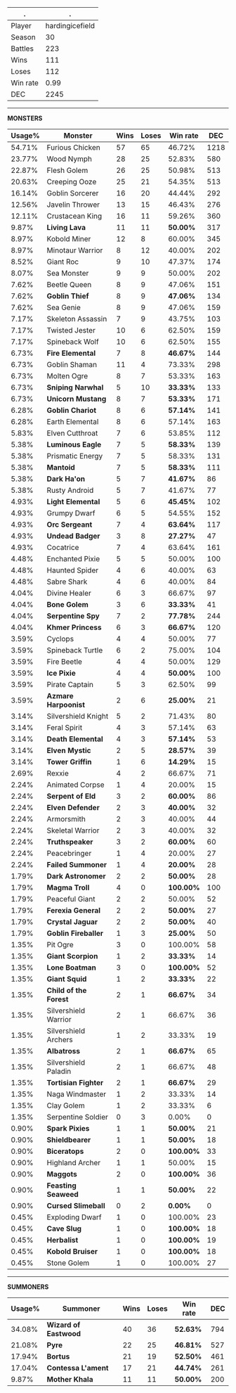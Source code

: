 .|.
|-|-
Player|hardingicefield
Season|30
Battles|223
Wins|111
Loses|112
Win rate|0.99
DEC|2245

---
**MONSTERS**

Usage%|Monster|Wins|Loses|Win rate|DEC|
-|-|-|-|-|-|
54.71%|Furious Chicken|57|65|46.72%|1218|
23.77%|Wood Nymph|28|25|52.83%|580|
22.87%|Flesh Golem|26|25|50.98%|513|
20.63%|Creeping Ooze|25|21|54.35%|513|
16.14%|Goblin Sorcerer|16|20|44.44%|292|
12.56%|Javelin Thrower|13|15|46.43%|276|
12.11%|Crustacean King|16|11|59.26%|360|
9.87%|**Living Lava**|11|11|**50.00%**|317|
8.97%|Kobold Miner|12|8|60.00%|345|
8.97%|Minotaur Warrior|8|12|40.00%|202|
8.52%|Giant Roc|9|10|47.37%|174|
8.07%|Sea Monster|9|9|50.00%|202|
7.62%|Beetle Queen|8|9|47.06%|151|
7.62%|**Goblin Thief**|8|9|**47.06%**|134|
7.62%|Sea Genie|8|9|47.06%|159|
7.17%|Skeleton Assassin|7|9|43.75%|103|
7.17%|Twisted Jester|10|6|62.50%|159|
7.17%|Spineback Wolf|10|6|62.50%|155|
6.73%|**Fire Elemental**|7|8|**46.67%**|144|
6.73%|Goblin Shaman|11|4|73.33%|298|
6.73%|Molten Ogre|8|7|53.33%|163|
6.73%|**Sniping Narwhal**|5|10|**33.33%**|133|
6.73%|**Unicorn Mustang**|8|7|**53.33%**|171|
6.28%|**Goblin Chariot**|8|6|**57.14%**|141|
6.28%|Earth Elemental|8|6|57.14%|163|
5.83%|Elven Cutthroat|7|6|53.85%|112|
5.38%|**Luminous Eagle**|7|5|**58.33%**|139|
5.38%|Prismatic Energy|7|5|58.33%|131|
5.38%|**Mantoid**|7|5|**58.33%**|111|
5.38%|**Dark Ha'on**|5|7|**41.67%**|86|
5.38%|Rusty Android|5|7|41.67%|77|
4.93%|**Light Elemental**|5|6|**45.45%**|102|
4.93%|Grumpy Dwarf|6|5|54.55%|152|
4.93%|**Orc Sergeant**|7|4|**63.64%**|117|
4.93%|**Undead Badger**|3|8|**27.27%**|47|
4.93%|Cocatrice|7|4|63.64%|161|
4.48%|Enchanted Pixie|5|5|50.00%|100|
4.48%|Haunted Spider|4|6|40.00%|63|
4.48%|Sabre Shark|4|6|40.00%|84|
4.04%|Divine Healer|6|3|66.67%|97|
4.04%|**Bone Golem**|3|6|**33.33%**|41|
4.04%|**Serpentine Spy**|7|2|**77.78%**|244|
4.04%|**Khmer Princess**|6|3|**66.67%**|120|
3.59%|Cyclops|4|4|50.00%|77|
3.59%|Spineback Turtle|6|2|75.00%|104|
3.59%|Fire Beetle|4|4|50.00%|129|
3.59%|**Ice Pixie**|4|4|**50.00%**|100|
3.59%|Pirate Captain|5|3|62.50%|99|
3.59%|**Azmare Harpoonist**|2|6|**25.00%**|21|
3.14%|Silvershield Knight|5|2|71.43%|80|
3.14%|Feral Spirit|4|3|57.14%|63|
3.14%|**Death Elemental**|4|3|**57.14%**|53|
3.14%|**Elven Mystic**|2|5|**28.57%**|39|
3.14%|**Tower Griffin**|1|6|**14.29%**|15|
2.69%|Rexxie|4|2|66.67%|71|
2.24%|Animated Corpse|1|4|20.00%|15|
2.24%|**Serpent of Eld**|3|2|**60.00%**|86|
2.24%|**Elven Defender**|2|3|**40.00%**|32|
2.24%|Armorsmith|2|3|40.00%|44|
2.24%|Skeletal Warrior|2|3|40.00%|32|
2.24%|**Truthspeaker**|3|2|**60.00%**|60|
2.24%|Peacebringer|1|4|20.00%|27|
2.24%|**Failed Summoner**|1|4|**20.00%**|28|
1.79%|**Dark Astronomer**|2|2|**50.00%**|28|
1.79%|**Magma Troll**|4|0|**100.00%**|100|
1.79%|Peaceful Giant|2|2|50.00%|52|
1.79%|**Ferexia General**|2|2|**50.00%**|27|
1.79%|**Crystal Jaguar**|2|2|**50.00%**|40|
1.79%|**Goblin Fireballer**|1|3|**25.00%**|50|
1.35%|Pit Ogre|3|0|100.00%|58|
1.35%|**Giant Scorpion**|1|2|**33.33%**|14|
1.35%|**Lone Boatman**|3|0|**100.00%**|52|
1.35%|**Giant Squid**|1|2|**33.33%**|22|
1.35%|**Child of the Forest**|2|1|**66.67%**|34|
1.35%|Silvershield Warrior|2|1|66.67%|36|
1.35%|Silvershield Archers|1|2|33.33%|19|
1.35%|**Albatross**|2|1|**66.67%**|65|
1.35%|Silvershield Paladin|2|1|66.67%|48|
1.35%|**Tortisian Fighter**|2|1|**66.67%**|29|
1.35%|Naga Windmaster|1|2|33.33%|14|
1.35%|Clay Golem|1|2|33.33%|6|
1.35%|Serpentine Soldier|0|3|0.00%|0|
0.90%|**Spark Pixies**|1|1|**50.00%**|21|
0.90%|**Shieldbearer**|1|1|**50.00%**|18|
0.90%|**Biceratops**|2|0|**100.00%**|33|
0.90%|Highland Archer|1|1|50.00%|15|
0.90%|**Maggots**|2|0|**100.00%**|36|
0.90%|**Feasting Seaweed**|1|1|**50.00%**|22|
0.90%|**Cursed Slimeball**|0|2|**0.00%**|0|
0.45%|Exploding Dwarf|1|0|100.00%|23|
0.45%|**Cave Slug**|1|0|**100.00%**|18|
0.45%|**Herbalist**|1|0|**100.00%**|19|
0.45%|**Kobold Bruiser**|1|0|**100.00%**|18|
0.45%|Stone Golem|1|0|100.00%|27|

---
**SUMMONERS**

Usage%|Summoner|Wins|Loses|Win rate|DEC|
-|-|-|-|-|-|
34.08%|**Wizard of Eastwood**|40|36|**52.63%**|794|
21.08%|**Pyre**|22|25|**46.81%**|527|
17.94%|**Bortus**|21|19|**52.50%**|461|
17.04%|**Contessa L'ament**|17|21|**44.74%**|261|
9.87%|**Mother Khala**|11|11|**50.00%**|200|

